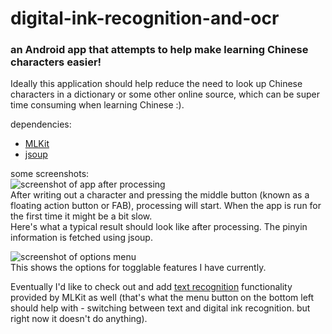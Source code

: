 # digital-ink-recognition-and-ocr    
### an Android app that attempts to help make learning Chinese characters easier!    
    
Ideally this application should help reduce the need to look up Chinese characters in a dictionary or some other online source, which can be super time consuming when learning Chinese :).    
    
dependencies:    
- [MLKit](https://developers.google.com/ml-kit)
- [jsoup](https://github.com/jhy/jsoup/)
    
some screenshots:    
![screenshot of app after processing](screenshots/Screenshot_20230724-200148.jpg)    
After writing out a character and pressing the middle button (known as a floating action button or FAB), processing will start. When the app is run for the first time it might be a bit slow.    
Here's what a typical result should look like after processing. The pinyin information is fetched using jsoup.
    
![screenshot of options menu](screenshots/Screenshot_20230724-201556.jpg)    
This shows the options for togglable features I have currently.    
    
    
Eventually I'd like to check out and add [text recognition](https://developers.google.com/ml-kit/vision/text-recognition/v2/android) functionality provided by MLKit as well (that's what the menu button on the bottom left should help with - switching between text and digital ink recognition. but right now it doesn't do anything).    